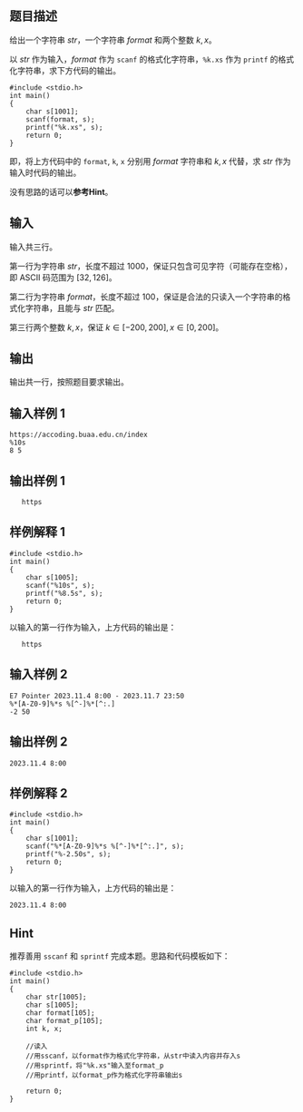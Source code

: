 ## 题目描述

给出一个字符串 $str$，一个字符串 $format$ 和两个整数 $k,x$。

以 $str$ 作为输入，$format$ 作为 `scanf` 的格式化字符串，`%k.xs` 作为 `printf` 的格式化字符串，求下方代码的输出。

    #include <stdio.h>
    int main()
    {
    	char s[1001];
    	scanf(format, s);
    	printf("%k.xs", s);
    	return 0;
    }

即，将上方代码中的 `format`, `k`, `x` 分别用 $format$ 字符串和 $k,x$ 代替，求 $str$ 作为输入时代码的输出。

没有思路的话可以**参考Hint**。

## 输入

输入共三行。

第一行为字符串 $str$，长度不超过 $1000$，保证只包含可见字符（可能存在空格），即 ASCII 码范围为 $[32, 126]$。

第二行为字符串 $format$，长度不超过 $100$，保证是合法的只读入一个字符串的格式化字符串，且能与 $str$ 匹配。

第三行两个整数 $k,x$，保证 $k\in[-200,200], x\in[0,200]$。

## 输出

输出共一行，按照题目要求输出。

## 输入样例 1

    https://accoding.buaa.edu.cn/index
    %10s
    8 5

## 输出样例 1

       https

## 样例解释 1

    #include <stdio.h>
    int main()
    {
    	char s[1005];
    	scanf("%10s", s);
    	printf("%8.5s", s);
    	return 0;
    }

以输入的第一行作为输入，上方代码的输出是：

       https

## 输入样例 2

    E7 Pointer 2023.11.4 8:00 - 2023.11.7 23:50
    %*[A-Z0-9]%*s %[^-]%*[^:.]
    -2 50

## 输出样例 2

    2023.11.4 8:00 

## 样例解释 2

    #include <stdio.h>
    int main()
    {
    	char s[1001];
    	scanf("%*[A-Z0-9]%*s %[^-]%*[^:.]", s);
    	printf("%-2.50s", s);
    	return 0;
    }

以输入的第一行作为输入，上方代码的输出是：

    2023.11.4 8:00 

## Hint

推荐善用 `sscanf` 和 `sprintf` 完成本题。思路和代码模板如下：

    #include <stdio.h>
    int main()
    {
    	char str[1005];
    	char s[1005];
    	char format[105];
    	char format_p[105];
    	int k, x;
    	
    	//读入
    	//用sscanf，以format作为格式化字符串，从str中读入内容并存入s
    	//用sprintf，将"%k.xs"输入至format_p
    	//用printf，以format_p作为格式化字符串输出s
    	
    	return 0;
    }